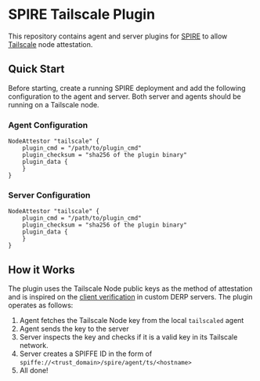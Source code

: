 # SPIRE Tailscale Plugin

This repository contains agent and server plugins for [SPIRE](https://github.com/spiffe/spire) to allow [Tailscale](https://tailscale.com) node attestation.

## Quick Start

Before starting, create a running SPIRE deployment and add the following configuration to the agent and server.
Both server and agents should be running on a Tailscale node.

### Agent Configuration

```hcl
NodeAttestor "tailscale" {
	plugin_cmd = "/path/to/plugin_cmd"
	plugin_checksum = "sha256 of the plugin binary"
	plugin_data {
	}
}
```

### Server Configuration

```hcl
NodeAttestor "tailscale" {
	plugin_cmd = "/path/to/plugin_cmd"
	plugin_checksum = "sha256 of the plugin binary"
	plugin_data {
	}
}
```

## How it Works

The plugin uses the Tailscale Node public keys as the method of attestation and is inspired on the [client verification](https://tailscale.com/kb/1118/custom-derp-servers/?q=derp#optional-restricting-client-access-to-your-derp-node) in custom DERP servers.
The plugin operates as follows:

1. Agent fetches the Tailscale Node key from the local `tailscaled` agent
1. Agent sends the key to the server
1. Server inspects the key and checks if it is a valid key in its Tailscale network.
1. Server creates a SPIFFE ID in the form of `spiffe://<trust_domain>/spire/agent/ts/<hostname>`
1. All done!